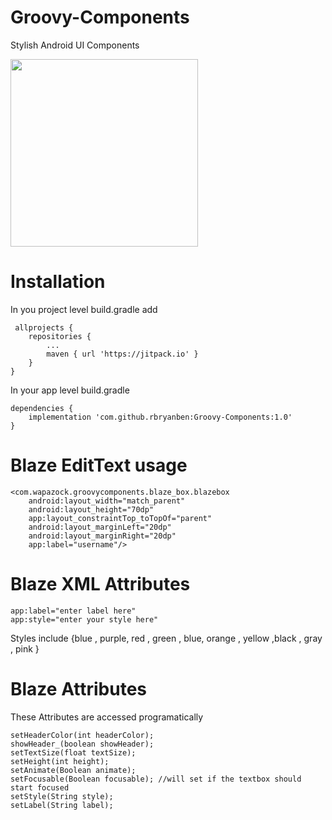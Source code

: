 # Groovy-Components
Stylish Android UI Components

<img src="https://user-images.githubusercontent.com/63599157/95677636-1265f000-0bc7-11eb-814b-ed73413642c3.gif" width=300 /> 

# Installation
In you project level build.gradle add
     
     allprojects {
		repositories {
			...
			maven { url 'https://jitpack.io' }
		}
	}

In your app level build.gradle

    dependencies {
		implementation 'com.github.rbryanben:Groovy-Components:1.0'
	}
  
# Blaze EditText usage
  
    <com.wapazock.groovycomponents.blaze_box.blazebox
        android:layout_width="match_parent"
        android:layout_height="70dp"
        app:layout_constraintTop_toTopOf="parent"
        android:layout_marginLeft="20dp"
        android:layout_marginRight="20dp"
        app:label="username"/>
	
# Blaze XML Attributes

    app:label="enter label here"
    app:style="enter your style here" 
	
Styles include {blue , purple, red , green , blue, orange , yellow ,black , gray , pink } 
 	
#  Blaze Attributes
These Attributes are accessed programatically 
    
    setHeaderColor(int headerColor); 
    showHeader_(boolean showHeader);
    setTextSize(float textSize);
    setHeight(int height);
    setAnimate(Boolean animate);
    setFocusable(Boolean focusable); //will set if the textbox should start focused
    setStyle(String style);
    setLabel(String label);
